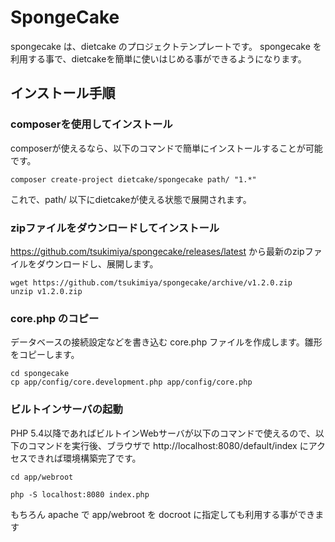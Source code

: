 # SpongeCake

spongecake は、dietcake のプロジェクトテンプレートです。 spongecake を利用する事で、dietcakeを簡単に使いはじめる事ができるようになります。

## インストール手順

### composerを使用してインストール

composerが使えるなら、以下のコマンドで簡単にインストールすることが可能です。

```
composer create-project dietcake/spongecake path/ "1.*"
```
これで、path/ 以下にdietcakeが使える状態で展開されます。

### zipファイルをダウンロードしてインストール

https://github.com/tsukimiya/spongecake/releases/latest から最新のzipファイルをダウンロードし、展開します。

```
wget https://github.com/tsukimiya/spongecake/archive/v1.2.0.zip
unzip v1.2.0.zip
```

### core.php のコピー

データベースの接続設定などを書き込む core.php ファイルを作成します。雛形をコピーします。

```
cd spongecake
cp app/config/core.development.php app/config/core.php
```

### ビルトインサーバの起動

PHP 5.4以降であればビルトインWebサーバが以下のコマンドで使えるので、以下のコマンドを実行後、ブラウザで http://localhost:8080/default/index にアクセスできれば環境構築完了です。

```
cd app/webroot

php -S localhost:8080 index.php

```

もちろん apache で app/webroot を docroot に指定しても利用する事ができます

